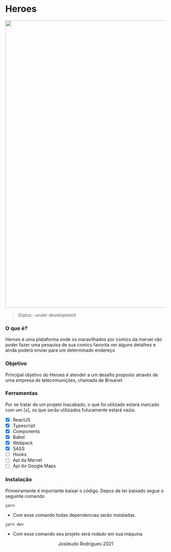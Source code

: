 # Heroes

<div align="center"> 
  <img src= "./assets/watch.gif" width = "900">
</div>

> Status : under development

### O que é?

Heroes é uma plataforma onde os maravilhados por comics da marvel vão poder fazer uma pesquisa de sua comics favorita ver alguns detalhes e ainda poderá 
enviar para um determinado endereço

### Objetivo

Principal objetivo do Heroes é atender a um desafio proposto através de uma empresa de telecomunições, chamada de Brisanet

### Ferramentas 

Por se tratar de um projeto inacabado, o que foi utilizado estará marcado com um [x], os que serão utilizados futuramente estará vazio.

- [x] ReactJS
- [x] Typescript
- [x] Components
- [x] Babel
- [x] Webpack
- [x] SASS
- [ ] Hooks 
- [ ] Api da Marvel
- [ ] Api do Google Maps

### Instalação

Primeiramente é importante baixar o código. Depos de ter baixado segue o seguinte comando 

 `yarn` 

* Com esse comando todas dependencias serão instaladas.

`yarn dev`

* Com esse comando seu projeto será rodado em sua máquina

<p align = "center"> Josileudo Rodrigues-2021</p>
